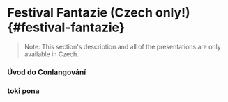 # Festival Fantazie (Czech only!) {#festival-fantazie}

> Note: 
> This section's description and all of the presentations are only available in Czech.

### Úvod do Conlangování

### toki pona
